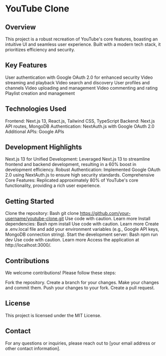 # YouTube Clone

## Overview

This project is a robust recreation of YouTube's core features, boasting an intuitive UI and seamless user experience. Built with a modern tech stack, it prioritizes efficiency and security.

## Key Features

User authentication with Google OAuth 2.0 for enhanced security
Video streaming and playback
Video search and discovery
User profiles and channels
Video uploading and management
Video commenting and rating
Playlist creation and management

## Technologies Used

Frontend: Next.js 13, React.js, Tailwind CSS, TypeScript
Backend: Next.js API routes, MongoDB
Authentication: NextAuth.js with Google OAuth 2.0
Additional APIs: Google APIs

## Development Highlights

Next.js 13 for Unified Development: Leveraged Next.js 13 to streamline frontend and backend development, resulting in a 60% boost in development efficiency.
Robust Authentication: Implemented Google OAuth 2.0 using NextAuth.js to ensure high security standards.
Comprehensive Core Features: Replicated approximately 80% of YouTube's core functionality, providing a rich user experience.

## Getting Started

Clone the repository:
Bash
git clone https://github.com/your-username/youtube-clone.git
Use code with caution. Learn more
Install dependencies:
Bash
npm install
Use code with caution. Learn more
Create a .env.local file and add your environment variables (e.g., Google API keys, MongoDB connection string).
Start the development server:
Bash
npm run dev
Use code with caution. Learn more
Access the application at http://localhost:3000/.

## Contributions

We welcome contributions! Please follow these steps:

Fork the repository.
Create a branch for your changes.
Make your changes and commit them.
Push your changes to your fork.
Create a pull request.

## License

This project is licensed under the MIT License.

## Contact

For any questions or inquiries, please reach out to [your email address or other contact information].
